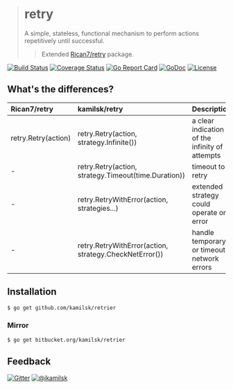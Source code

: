 > # retry
>
> A simple, stateless, functional mechanism to perform actions repetitively until successful.
>
> > Extended [Rican7/retry](https://github.com/Rican7/retry) package.

[![Build Status](https://travis-ci.org/kamilsk/retry.svg?branch=master)](https://travis-ci.org/kamilsk/retry)
[![Coverage Status](https://coveralls.io/repos/github/kamilsk/retry/badge.svg)](https://coveralls.io/github/kamilsk/retry)
[![Go Report Card](https://goreportcard.com/badge/github.com/kamilsk/retry)](https://goreportcard.com/report/github.com/kamilsk/retry)
[![GoDoc](https://godoc.org/github.com/kamilsk/retry?status.svg)](https://godoc.org/github.com/kamilsk/retry)
[![License](https://img.shields.io/github/license/mashape/apistatus.svg?maxAge=2592000)](LICENSE.md)

## What's the differences?

| Rican7/retry        | kamilsk/retry                                          | Description                                    |
|:--------------------|:-------------------------------------------------------|:-----------------------------------------------|
| retry.Retry(action) | retry.Retry(action, strategy.Infinite())               | a clear indication of the infinity of attempts |
| -                   | retry.Retry(action, strategy.Timeout(time.Duration))   | timeout to retry                               |
| -                   | retry.RetryWithError(action, strategies...)            | extended strategy could operate on error       |
| -                   | retry.RetryWithError(action, strategy.CheckNetError()) | handle temporary or timeout network errors     |

## Installation

```bash
$ go get github.com/kamilsk/retrier
```

### Mirror

```bash
$ go get bitbucket.org/kamilsk/retrier
```

## Feedback

[![Gitter](https://badges.gitter.im/Join%20Chat.svg)](https://gitter.im/kamilsk/retry)
[![@ikamilsk](https://img.shields.io/badge/author-%40ikamilsk-blue.svg)](https://twitter.com/ikamilsk)
